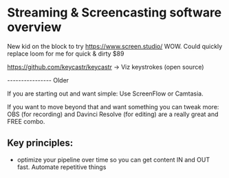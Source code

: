 # Streaming & Screencasting software overview 
New kid on the block to try
https://www.screen.studio/ WOW. Could quickly replace loom for me for quick & dirty $89

https://github.com/keycastr/keycastr -> Viz keystrokes (open source)



---------------- Older

If you are starting out and want simple: Use ScreenFlow or Camtasia.

If you want to move beyond that and want something you can tweak more:
OBS (for recording) and Davinci Resolve (for editing) are a really great and FREE
combo. 


## Key principles:
- optimize your pipeline over time so you can get content IN and OUT fast.
Automate repetitive things
